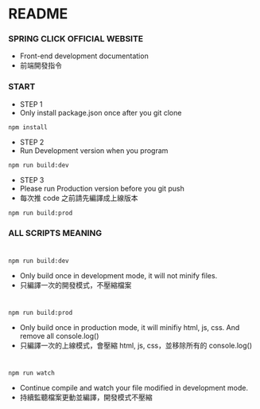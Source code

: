 # README #


### SPRING CLICK OFFICIAL WEBSITE ###
* Front-end development documentation
* 前端開發指令


### START ###

* STEP 1
* Only install package.json once after you git clone
```
npm install
```


* STEP 2
* Run Development version when you program
```
npm run build:dev
```


* STEP 3
* Please run Production version before you git push
* 每次推 code 之前請先編譯成上線版本
```
npm run build:prod
```


### ALL SCRIPTS MEANING ###

#
```
npm run build:dev
```
* Only build once in development mode, it will not minify files.
* 只編譯一次的開發模式，不壓縮檔案


# 
```
npm run build:prod
```
* Only build once in production mode, it will minifiy html, js, css. And remove all console.log()
* 只編譯一次的上線模式，會壓縮 html, js, css，並移除所有的 console.log()


# 
```
npm run watch
```
* Continue compile and watch your file modified in development mode.
* 持續監聽檔案更動並編譯，開發模式不壓縮
